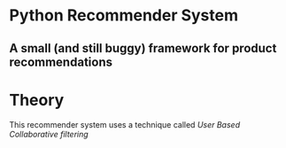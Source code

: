 # Python Recommender System
## A small (and still buggy) framework for product recommendations

# Theory
This recommender system uses a technique called *User Based Collaborative filtering*
